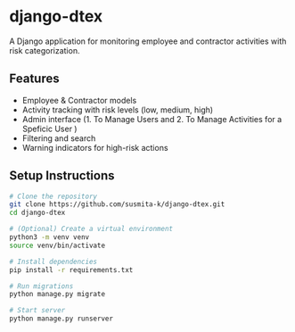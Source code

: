 # django-dtex

A Django application for monitoring employee and contractor activities with risk categorization.

## Features

- Employee & Contractor models
- Activity tracking with risk levels (low, medium, high)
- Admin interface (1. To Manage Users and 2. To Manage Activities for a Speficic User )
- Filtering and search
- Warning indicators for high-risk actions

## Setup Instructions

```bash
# Clone the repository
git clone https://github.com/susmita-k/django-dtex.git
cd django-dtex

# (Optional) Create a virtual environment
python3 -m venv venv
source venv/bin/activate

# Install dependencies
pip install -r requirements.txt

# Run migrations
python manage.py migrate

# Start server
python manage.py runserver
